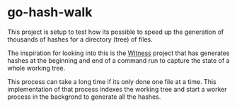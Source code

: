 # go-hash-walk

This project is setup to test how its possible to speed up the generation of
thousands of hashes for a directory (tree) of files.

The inspiration for looking into this is the [Witness](https://witness.dev)
project that has generates hashes at the beginning and end of a command run
to capture the state of a whole working tree.

This process can take a long time if its only done one file at a time. This
implementation of that process indexes the working tree and start a worker
process in the backgrond to generate all the hashes.
